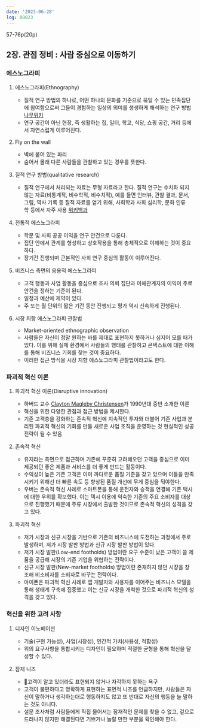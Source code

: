 ```yaml
---
date: '2023-06-28'
log: 00023
---
```


57-76p(20p)

## 2장. 관점 정비 : 사람 중심으로 이동하기

### 에스노그라피

1. 에스노그라피(Ethnography)
	- 질적 연구 방법의 하나로, 어떤 하나의 문화를 기준으로 묶일 수 있는 민족집단에 참여함으로써 그들이 경험하는 일상의 의미를 생생하게 해석하는 연구 방법 [나무위키](https://namu.wiki/w/%EC%97%90%EC%8A%A4%EB%85%B8%EA%B7%B8%EB%9D%BC%ED%94%BC)
	- 연구 공간이 아닌 현장, 즉 생활하는 집, 일터, 학교, 식당, 쇼핑 공간, 거리 등에서 자연스럽게 이루어진다.


2. Fly on the wall
	- 벽에 붙어 있는 파리
	- 숨어서 몰래 다른 사람들을 관찰하고 있는 경우를 뜻한다.


3. 질적 연구 방법(qualitative research)
	- 질적 연구에서 처리되는 자료는 무형 자료라고 한다. 질적 연구는 수치화 되지 않는 자료(비통계적, 비수학적, 비수치적), 예를 들면 인터뷰, 관찰 결과, 문서, 그림, 역사 기록 등 질적 자료를 얻기 위해, 사회학과 사회 심리학, 문화 인류학 등에서 자주 사용 [위키백과](https://ko.wikipedia.org/wiki/%EC%A7%88%EC%A0%81_%EC%97%B0%EA%B5%AC)


4. 전통적 에스노그라피
	- 학문 및 사회 공공 이익을 연구 안건으로 다룬다.
	- 집단 안에서 관계를 형성하고 상호작용을 통해 총체적으로 이해하는 것이 중요하다.
	- 장기간 진행되며 근본적인 사회 연구 중심의 활동이 이루어진다.


5. 비즈니스 측면의 응용적 에스노그라피
	- 고객 행동과 사업 활동을 중심으로 조사 의뢰 집단과 이해관계자의 이익이 주로 안건을 정하는 기준이 된다.
	- 일정과 예산에 제약이 있다.
	- 주 또는 월 단위의 짧은 기간 동안 진행되고 평가 역시 신속하게 진행된다.


6. 시장 지향 에스노그라피 관찰법
	- Market-oriented ethnographic observation
	- 사람들은 자신이 정말 원하는 바를 제대로 표현하지 못하거나 심지어 모를 때가 있다. 이를 위해 실제 환경에서 사람들의 행태를 관찰하고 콘텍스트에 대한 이해를 통해 비즈니스 기회를 찾는 것이 중요하다.
	- 이러한 접근 방식을 시장 지향 에스노그라피 관찰법이라고도 한다.


### 파괴적 혁신 이론

1. 파괴적 혁신 이론(Disruptive innovation)
	- 하버드 교수 [Clayton Magleby Christensen](https://en.wikipedia.org/wiki/Clayton_Christensen)가 1990년대 중반 소개한 이론
	- 혁신을 위한 다양한 관점과 접근 방법을 제시한다.
	- 기존 고객층을 강화하는 존속적 혁신에 지속적인 투자와 더불어 기존 사업과 분리된 파괴적 혁신의 기회를 만들 새로운 사업 조직을 운영하는 것 현실적인 성공 전략이 될 수 있음


2. 존속적 혁신
	- 유지라는 측면으로 접근하며 기존에 꾸준히 고려해오던 고객을 중심으로 이미 제공되던 좋은 제품과 서비스를 더 좋게 만드는 활동이다.
	- 수익성이 높은 기존 고객은 이미 까다로운 품질 기준을 갖고 있으며 이들을 만족시키기 위해선 더 빠른 속도 등 향상된 품질 개선에 무게 중심을 둬야한다.
	- 우버는 존속적 혁신 사례로 스마트폰을 통해 운전자와 승객을 연결해 기존 택시에 대한 우위를 확보했다. 이는 택시 이용에 익숙한 기존의 주요 소비자를 대상으로 진행했기 때문에 주류 시장에서 출발한 것이므로 존속적 혁신의 성격을 갖고 있다.


3. 파괴적 혁신
	- 저가 시장과 신규 시장을 기반으로 기존의 비즈니스에 도전하는 과정에서 주로 발생하며, 저가 시장 발판 방법과 신규 시장 발판 방법이 있다.
	- 저가 시장 발판(Low-end footholds) 방법이란 요구 수준이 낮은 고객이 쓸 제품을 공급해 시장의 기존 기업을 위협하는 전략이다.
	- 신규 시장 발판(New-market footholds) 방법이란 존재하지 않던 시장을 창조해 비소비자를 소비자로 바꾸는 전략이다.
	- 아이폰은 파괴적 혁신 사례로 앱 개발자와 사용자를 이어주는 비즈니스 모델을 통해 생태계 구축에 집중했고 이는 신규 시장을 개척한 것으로 파괴적 혁신의 성격을 갖고 있다.


### 혁신을 위한 고려 사항

1. 디자인 이노베이션
	- 기술(구현 가능성), 사업(시장성), 인간적 가치(사용성, 적합성)
	- 위의 요구사항을 통합시키는 디자인이 필요하며 적절한 균형을 통해 혁신을 달성할 수 있다.


2. 잠재 니즈
	- 고객이 알고 있더라도 표현되지 않거나 자각하지 못하는 욕구
	- 고객이 불편하다고 명확하게 표현하는 표면적 니즈를 언급하지만, 사람들은 자신이 말하거나 생각하는대로 행동하지도 않고 또 반대로 자신의 행동을 늘 말하는 것도 아니다.
	- 설문 조사처럼 사람들에게 직접 물어서는 잠재적인 문제를 찾을 수 없고, 겉으로 드러나지 않지만 해결된다면 기쁘거나 놀랄 만한 부분을 확인해야 한다.
